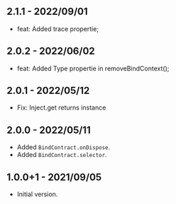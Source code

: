 ## 2.1.1 - 2022/09/01

- feat: Added trace propertie;

## 2.0.2 - 2022/06/02

- feat: Added Type propertie in removeBindContext();

## 2.0.1 - 2022/05/12

- Fix: Inject.get returns instance

## 2.0.0 - 2022/05/11

- Added `BindContract.onDispose`.
- Added `BindContract.selector`.

## 1.0.0+1 - 2021/09/05

- Initial version.
